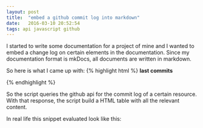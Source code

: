 ```yaml
---
layout: post
title:  "embed a github commit log into markdown"
date:   2016-03-10 20:52:54
tags: api javascript github
---
```

I started to write some documentation for a project of mine and I wanted to embed a change log on certain elements in the documentation.
Since my documentation format is mkDocs, all documents are written in markdown.

So here is what I came up with:
{% highlight html %}
**last commits**

<div id='commits' data-path='src/io/trivium/extension/'></div>
<script src='https://code.jquery.com/jquery-2.2.1.min.js'></script>
<script>
var path = $('#commits').data('path');
var url = 'https://api.github.com/repos/trivium-io/trivium/commits?path='+path;
$.ajax({type:'GET',
        url:url,
        success: function(data){
    var str="<table class='docutils'><thead><tr><th>message</th><th>date</th><th>author</th><th>link</th></tr></thead><tbody>";
    for(var idx=0;idx<data.length && idx<10;idx++){
      var one = data[idx];
      var d = one.commit.author.date.substr(0,10);
      var t = one.commit.author.date.substr(11,10);
      str+="<tr><td>"+one.commit.message+"</td><td>"
          +d+" "+t+"</td><td>"
          +one.commit.author.name+"</td><td>"
          +"<a href='"+one.html_url+"'>"+one.sha.substr(0,7)+"</a></td></tr>";
    }
    str+="</tbody></table>";
    $('#commits').html(str);
}});
</script>
{% endhighlight %}

So the script queries the github api for the commit log of a certain resource. With that response, the script build a HTML table with all the relevant content.

In real life this snippet evaluated look like this:

<div id='commits' data-path='src/io/trivium/extension/'></div>
<script src='https://code.jquery.com/jquery-2.2.1.min.js'></script>
<script>
var path = $('#commits').data('path');
var url = 'https://api.github.com/repos/trivium-io/trivium/commits?path='+path;
$.ajax({type:'GET',
        url:url,
        success: function(data){
    var str="<table class='docutils'><thead><tr><th>message</th><th>date</th><th>author</th><th>link</th></tr></thead><tbody>";
    for(var idx=0;idx<data.length && idx<10;idx++){
      var one = data[idx];
      var d = one.commit.author.date.substr(0,10);
      var t = one.commit.author.date.substr(11,10);
      str+="<tr><td>"+one.commit.message+"</td><td>"
          +d+" "+t+"</td><td>"
          +one.commit.author.name+"</td><td>"
          +"<a href='"+one.html_url+"'>"+one.sha.substr(0,7)+"</a></td></tr>";
    }
    str+="</tbody></table>";
    $('#commits').html(str);
}});
</script>

